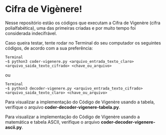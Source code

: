 # Cifra de Vigènere!

Nesse repositório estão os códigos que executam a Cifra de Vigenère (cifra polialfabética), uma das primeiras criadas e por muito tempo foi considerada indecifrável.

Caso queira testar, tente rodar no Terminal do seu computador os seguintes códigos, de acordo com a sua preferência:
```
Terminal
~$ python3 coder-vigenere.py <arquivo_entrada_texto_claro> <arquivo_saida_texto_cifrado> <chave_ou_arquivo>
```
ou
```
Terminal
~$ python3 decoder-vigenere.py <arquivo_entrada_texto_cifrado> <arquivo_saida_texto_claro> <chave_ou_arquivo>
```

Para visualizar a implementação do Código de Vigenère usando a tabela, verifique o arquivo **coder-decoder-vigenere-tabela.py**.

Para visualizar a implementação do Código de Vigenère usando a matemática e tabela ASCII, verifique o arquivo **coder-decoder-vigenere-ascii.py**.
